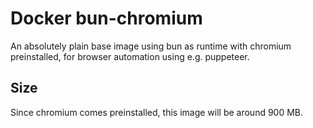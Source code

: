 # Docker bun-chromium

An absolutely plain base image using bun as runtime with chromium preinstalled, for browser automation using e.g. puppeteer.

## Size

Since chromium comes preinstalled, this image will be around 900 MB.
